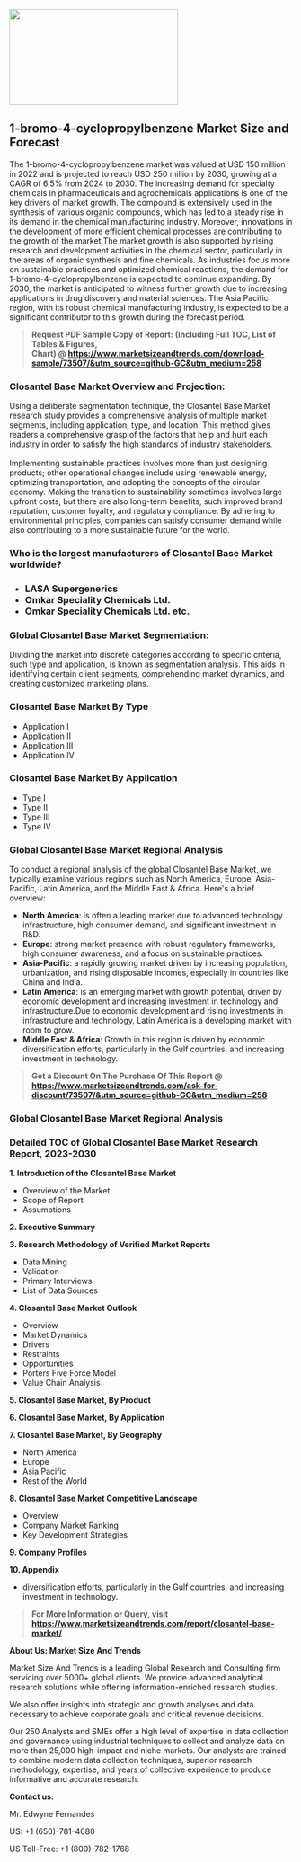<p><img class="alignnone size-medium wp-image-20088" src="https://ffe5etoiles.com/wp-content/uploads/2024/12/MST1-300x171.png" alt="" width="300" height="171" /></p><h2>1-bromo-4-cyclopropylbenzene Market Size and Forecast</h2><p>The 1-bromo-4-cyclopropylbenzene market was valued at USD 150 million in 2022 and is projected to reach USD 250 million by 2030, growing at a CAGR of 6.5% from 2024 to 2030. The increasing demand for specialty chemicals in pharmaceuticals and agrochemicals applications is one of the key drivers of market growth. The compound is extensively used in the synthesis of various organic compounds, which has led to a steady rise in its demand in the chemical manufacturing industry. Moreover, innovations in the development of more efficient chemical processes are contributing to the growth of the market.The market growth is also supported by rising research and development activities in the chemical sector, particularly in the areas of organic synthesis and fine chemicals. As industries focus more on sustainable practices and optimized chemical reactions, the demand for 1-bromo-4-cyclopropylbenzene is expected to continue expanding. By 2030, the market is anticipated to witness further growth due to increasing applications in drug discovery and material sciences. The Asia Pacific region, with its robust chemical manufacturing industry, is expected to be a significant contributor to this growth during the forecast period.</p></p><blockquote id="" class=""><strong>Request PDF Sample Copy of Report: (Including Full TOC, List of Tables &amp; Figures, Chart)&nbsp;@&nbsp;<strong><a href="https://www.marketsizeandtrends.com/download-sample/73507/&utm_source=github-GC&utm_medium=258" target="_blank">https://www.marketsizeandtrends.com/download-sample/73507/&utm_source=github-GC&utm_medium=258</a></strong></strong></blockquote><h3 id="" class="">Closantel Base Market&nbsp;Overview and Projection:</h3><p id="" class="">Using a deliberate segmentation technique, the Closantel Base Market research study provides a comprehensive analysis of multiple market segments, including application, type, and location. This method gives readers a comprehensive grasp of the factors that help and hurt each industry in order to satisfy the high standards of industry stakeholders. <br /> <br />Implementing sustainable practices involves more than just designing products; other operational changes include using renewable energy, optimizing transportation, and adopting the concepts of the circular economy. Making the transition to sustainability sometimes involves large upfront costs, but there are also long-term benefits, such improved brand reputation, customer loyalty, and regulatory compliance. By adhering to environmental principles, companies can satisfy consumer demand while also contributing to a more sustainable future for the world.</p><h3 id="" class="">Who is the largest manufacturers of&nbsp;Closantel Base Market worldwide?</h3><h3 class=""><p><ul><li>LASA Supergenerics </li><li> Omkar Speciality Chemicals Ltd. </li><li> Omkar Speciality Chemicals Ltd. etc.</li></ul></p></h3><h3 id="" class="">Global&nbsp;Closantel Base Market Segmentation:</h3><p id="" class="">Dividing the market into discrete categories according to specific criteria, such type and application, is known as segmentation analysis. This aids in identifying certain client segments, comprehending market dynamics, and creating customized marketing plans.</p><h3 id="" class="">Closantel Base Market&nbsp;By Type</h3><p><p><ul><li>Application I</li><li> Application II</li><li> Application III</li><li> Application IV</p></li></ul></p></p><h3 id="" class="">Closantel Base Market&nbsp;By Application</h3><p class=""><p><ul><li>Type I</li><li> Type II</li><li> Type III</li><li> Type IV</li></ul></p></p><h3 id="" class="">Global Closantel Base Market Regional Analysis</h3><p id="" class="">To conduct a regional analysis of the global Closantel Base Market, we typically examine various regions such as North America, Europe, Asia-Pacific, Latin America, and the Middle East &amp; Africa. Here's a brief overview:</p><ul><li><strong>North America</strong>: is often a leading market due to advanced technology infrastructure, high consumer demand, and significant investment in R&amp;D.</li><li><strong>Europe</strong>: strong market presence with robust regulatory frameworks, high consumer awareness, and a focus on sustainable practices.</li><li><strong>Asia-Pacific</strong>: a rapidly growing market driven by increasing population, urbanization, and rising disposable incomes, especially in countries like China and India.</li><li><strong>Latin America</strong>: is an emerging market with growth potential, driven by economic development and increasing investment in technology and infrastructure.Due to economic development and rising investments in infrastructure and technology, Latin America is a developing market with room to grow.</li><li><strong>Middle East &amp; Africa</strong>: Growth in this region is driven by economic diversification efforts, particularly in the Gulf countries, and increasing investment in technology.</li></ul><blockquote id="" class=""><strong>Get a Discount On The Purchase Of This Report @ <strong><a href="https://www.marketsizeandtrends.com/ask-for-discount/73507/&utm_source=github-GC&utm_medium=258" target="_blank">https://www.marketsizeandtrends.com/ask-for-discount/73507/&utm_source=github-GC&utm_medium=258</a></strong></strong></blockquote><h3 id="" class="">Global Closantel Base Market Regional Analysis</h3><h3 id="" class="">Detailed TOC of Global Closantel Base Market Research Report, 2023-2030</h3><p id="" class=""><strong>1. Introduction of the Closantel Base Market</strong></p><ul><li>Overview of the Market</li><li>Scope of Report</li><li>Assumptions</li></ul><p id="" class=""><strong>2. Executive Summary</strong></p><p id="" class=""><strong>3. Research Methodology of Verified Market Reports</strong></p><ul><li>Data Mining</li><li>Validation</li><li>Primary Interviews</li><li>List of Data Sources</li></ul><p id="" class=""><strong>4. Closantel Base Market Outlook</strong></p><ul><li>Overview</li><li>Market Dynamics</li><li>Drivers</li><li>Restraints</li><li>Opportunities</li><li>Porters Five Force Model</li><li>Value Chain Analysis</li></ul><p id="" class=""><strong>5. Closantel Base Market, By Product</strong></p><p id="" class=""><strong>6. Closantel Base Market, By Application</strong></p><p id="" class=""><strong>7. Closantel Base Market, By Geography</strong></p><ul><li>North America</li><li>Europe</li><li>Asia Pacific</li><li>Rest of the World</li></ul><p id="" class=""><strong>8. Closantel Base Market Competitive Landscape</strong></p><ul><li>Overview</li><li>Company Market Ranking</li><li>Key Development Strategies</li></ul><p id="" class=""><strong>9. Company Profiles</strong></p><p id="" class=""><strong>10. Appendix</strong></p><ul><li>diversification efforts, particularly in the Gulf countries, and increasing investment in technology.</li></ul><blockquote id="" class=""><strong>For More Information or Query, visit <strong><strong><a href="https://www.marketsizeandtrends.com/report/closantel-base-market/" target="_blank">https://www.marketsizeandtrends.com/report/closantel-base-market/</a></strong></strong></strong></blockquote><p id="" class=""><strong>About Us: Market Size And Trends</strong></p><p id="" class="">Market Size And Trends is a leading Global Research and Consulting firm servicing over 5000+ global clients. We provide advanced analytical research solutions while offering information-enriched research studies.</p><p id="" class="">We also offer insights into strategic and growth analyses and data necessary to achieve corporate goals and critical revenue decisions.</p><p id="" class="">Our 250 Analysts and SMEs offer a high level of expertise in data collection and governance using industrial techniques to collect and analyze data on more than 25,000 high-impact and niche markets. Our analysts are trained to combine modern data collection techniques, superior research methodology, expertise, and years of collective experience to produce informative and accurate research.</p><p id="" class=""><strong>Contact us:</strong></p><p id="" class="">Mr. Edwyne Fernandes</p><p id="" class="">US: +1 (650)-781-4080</p><p id="" class="">US Toll-Free: +1 (800)-782-1768</p>
